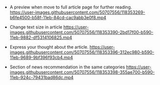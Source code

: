 - A preview when move to full article page for further reading.
https://user-images.githubusercontent.com/50707556/118353269-b6fe4500-b58f-11eb-84cd-cac9abb3e0f8.mp4

- Change text size in article
https://user-images.githubusercontent.com/50707556/118353390-2bd17f00-b590-11eb-9882-df5314106825.mp4

- Express your thought about the article.
https://user-images.githubusercontent.com/50707556/118353396-312ec980-b590-11eb-9689-9bf396f93cb4.mp4

- Section of news recommendation in the same categories
https://user-images.githubusercontent.com/50707556/118353398-355ae700-b590-11eb-924c-79431bad86dc.mp4